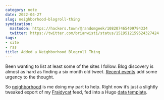 ```yaml
---
category: note
date: 2022-04-27
slug: neighborhood-blogroll-thing
syndication:
  mastodon: https://hackers.town/@randomgeek/108207465409794334
  twitter: https://twitter.com/brianwisti/status/1519512159524327424
tags:
- site
- rss
title: Added a Neighborhood Blogroll Thing
---
```


Been wanting to list at least some of the sites I follow. Blog discovery is almost as hard as finding a six month old tweet. [Recent events](https://www.techdirt.com/2022/04/26/twitters-legal-team-has-been-an-aggressive-defender-of-free-speech-will-that-continue-under-musk/) add some urgency to the thought.

So [neighborhood](../../../neighborhood.md) is me doing my part to help. Right now it’s just a slightly tweaked export of my [Fraidycat](https://fraidyc.at) feed, fed into a Hugo [data template](https://gohugo.io/templates/data-templates/#data-driven-content).
